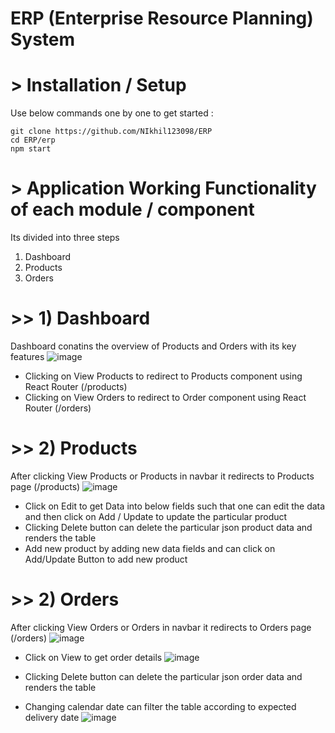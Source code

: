 # ERP (Enterprise Resource Planning) System


# > Installation / Setup
Use below commands one by one to get started :

    git clone https://github.com/NIkhil123098/ERP
    cd ERP/erp
    npm start


# > Application Working Functionality of each module / component
Its divided into three steps 
1) Dashboard
2) Products
3) Orders

# >> 1) Dashboard
Dashboard conatins the overview of Products and Orders with its key features
![image](https://github.com/NIkhil123098/ERP/assets/61054037/32bdd021-2ad2-41ed-a909-15a81f5a173e)

* Clicking on View Products to redirect to Products component using React Router (/products)
* Clicking on View Orders to redirect to Order component using React Router (/orders)


# >> 2) Products
After clicking View Products or Products in navbar it redirects to Products page (/products)
![image](https://github.com/NIkhil123098/ERP/assets/61054037/664a9695-e4e3-4e72-94cc-ea9ff595fed3)

* Click on Edit to get Data  into below fields such that one can edit the data and then click on Add / Update to update the particular product
* Clicking Delete button can delete the particular json product data and renders the table
* Add new product by adding new data fields and can click on Add/Update Button to add new product


# >> 2) Orders
After clicking View Orders or Orders in navbar it redirects to Orders page (/orders)
![image](https://github.com/NIkhil123098/ERP/assets/61054037/0ee4e144-aa4a-41b5-a42c-8cb08d586c00)



* Click on View to get order details
  ![image](https://github.com/NIkhil123098/ERP/assets/61054037/6f0989f8-cab8-4468-b59d-2cc6bd56e31e)

* Clicking Delete button can delete the particular json order data and renders the table
* Changing calendar date can filter the table according to expected delivery date
   ![image](https://github.com/NIkhil123098/ERP/assets/61054037/222dafca-9627-46c4-a725-e08e3d2d80ae)








